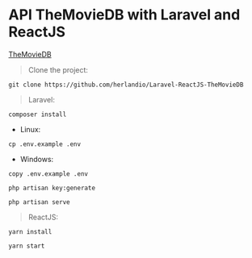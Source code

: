 # API TheMovieDB with Laravel and ReactJS

[TheMovieDB](https://reactthemoviedb.herokuapp.com/)

> Clone the project: <br>

```
git clone https://github.com/herlandio/Laravel-ReactJS-TheMovieDB
```

> Laravel: <br>

```
composer install
```
    
- Linux:
        
```
cp .env.example .env
```

- Windows: 

```
copy .env.example .env
```

```
php artisan key:generate
```

```
php artisan serve
```

> ReactJS:

```
yarn install
```
```
yarn start
```
